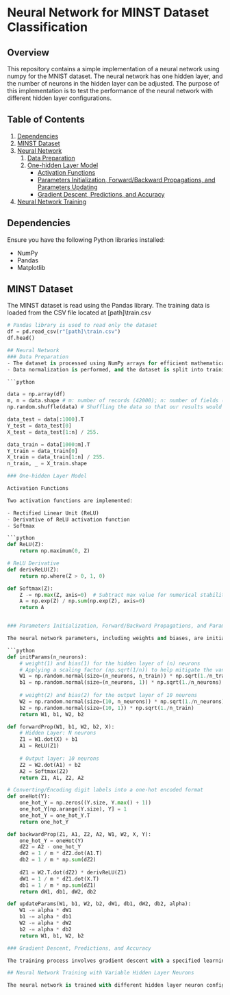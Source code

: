 # Neural Network for MINST Dataset Classification

## Overview

This repository contains a simple implementation of a neural network using numpy for the MNIST dataset. The neural network has one hidden layer, and the number of neurons in the hidden layer can be adjusted. The purpose of this implementation is to test the performance of the neural network with different hidden layer configurations.

## Table of Contents

1. [Dependencies](#dependencies)
2. [MINST Dataset](#minst-dataset)
3. [Neural Network](#neural-network)
    1. [Data Preparation](#data-preparation)
    2. [One-hidden Layer Model](#one-hidden-layer-model)
        - [Activation Functions](#activation-functions)
        - [Parameters Initialization, Forward/Backward Propagations, and Parameters Updating](#parameters-initiation-forwardbackward-propagations-and-parameters-updating)
        - [Gradient Descent, Predictions, and Accuracy](#gradient-descent-predictions-and-accuracy)
4. [Neural Network Training](#neural-network-training-with-variable-hidden-layer-neurons)

## Dependencies

Ensure you have the following Python libraries installed:

- NumPy
- Pandas
- Matplotlib

## MINST Dataset

The MINST dataset is read using the Pandas library. The training data is loaded from the CSV file located at [path]\train.csv

```python
# Pandas library is used to read only the dataset 
df = pd.read_csv(r"[path]\train.csv")
df.head()

## Neural Network
### Data Preparation
- The dataset is processed using NumPy arrays for efficient mathematical computations. 
- Data normalization is performed, and the dataset is split into training and testing sets.

```python

data = np.array(df)
m, n = data.shape # m: number of records (42000); n: number of fields (785)
np.random.shuffle(data) # Shuffling the data so that our results would not be biased by their arrangement

data_test = data[:1000].T
Y_test = data_test[0]
X_test = data_test[1:n] / 255.

data_train = data[1000:m].T 
Y_train = data_train[0]
X_train = data_train[1:n] / 255.
n_train, _ = X_train.shape

### One-hidden Layer Model

Activation Functions

Two activation functions are implemented:

- Rectified Linear Unit (ReLU)
- Derivative of ReLU activation function
- Softmax

```python
def ReLU(Z):
    return np.maximum(0, Z)

# ReLU Derivative
def derivReLU(Z):
    return np.where(Z > 0, 1, 0)

def Softmax(Z):
    Z -= np.max(Z, axis=0)  # Subtract max value for numerical stability
    A = np.exp(Z) / np.sum(np.exp(Z), axis=0)
    return A


### Parameters Initialization, Forward/Backward Propagations, and Parameters Updating

The neural network parameters, including weights and biases, are initialized, and forward/backward propagations are implemented. Gradient descent is used for parameter updates.

```python
def initParams(n_neurons):
    # weight(1) and bias(1) for the hidden layer of (n) neurons
    # Applying a scaling factor (np.sqrt(1/n)) to help mitigate the vanishing/exploding gradient problems
    W1 = np.random.normal(size=(n_neurons, n_train)) * np.sqrt(1./n_train)
    b1 = np.random.normal(size=(n_neurons, 1)) * np.sqrt(1./n_neurons)
    
    # weight(2) and bias(2) for the output layer of 10 neurons
    W2 = np.random.normal(size=(10, n_neurons)) * np.sqrt(1./n_neurons)
    b2 = np.random.normal(size=(10, 1)) * np.sqrt(1./n_train)
    return W1, b1, W2, b2

def forwardProp(W1, b1, W2, b2, X):
    # Hidden Layer: N neurons
    Z1 = W1.dot(X) + b1
    A1 = ReLU(Z1)
    
    # Output layer: 10 neurons
    Z2 = W2.dot(A1) + b2
    A2 = Softmax(Z2)
    return Z1, A1, Z2, A2

# Converting/Encoding digit labels into a one-hot encoded format
def oneHot(Y):
    one_hot_Y = np.zeros((Y.size, Y.max() + 1))
    one_hot_Y[np.arange(Y.size), Y] = 1
    one_hot_Y = one_hot_Y.T
    return one_hot_Y

def backwardProp(Z1, A1, Z2, A2, W1, W2, X, Y):
    one_hot_Y = oneHot(Y)
    dZ2 = A2 - one_hot_Y
    dW2 = 1 / m * dZ2.dot(A1.T)
    db2 = 1 / m * np.sum(dZ2)
    
    dZ1 = W2.T.dot(dZ2) * derivReLU(Z1)
    dW1 = 1 / m * dZ1.dot(X.T)
    db1 = 1 / m * np.sum(dZ1)
    return dW1, db1, dW2, db2

def updateParams(W1, b1, W2, b2, dW1, db1, dW2, db2, alpha):
    W1 -= alpha * dW1
    b1 -= alpha * db1    
    W2 -= alpha * dW2  
    b2 -= alpha * db2
    return W1, b1, W2, b2

### Gradient Descent, Predictions, and Accuracy

The training process involves gradient descent with a specified learning rate, and accuracy is calculated at regular intervals.

## Neural Network Training with Variable Hidden Layer Neurons

The neural network is trained with different hidden layer neuron configurations (8, 10, 16, 32, 64) for a specified number of iterations (400) and learning rate (0.10).
